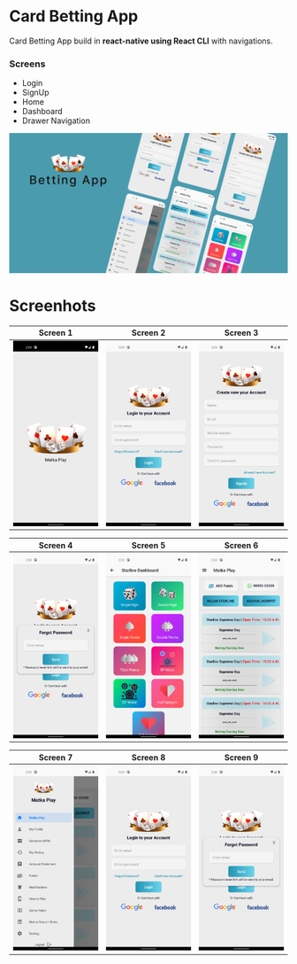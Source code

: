 # Card Betting App

Card Betting App build in **react-native using React CLI** with navigations.

### Screens
- Login
- SignUp
- Home
- Dashboard
- Drawer Navigation

![](/screenshots/BettingApp.png)


# Screenhots
Screen 1               |  Screen 2                       | Screen 3                
:-------------------------:|:-------------------------:|:-------------------------:
![](Screenshots/1.png)|![](Screenshots/2.png)|![](Screenshots/3.png)|

Screen 4               |  Screen 5                       | Screen 6                
:-------------------------:|:-------------------------:|:-------------------------:
![](Screenshots/4.png)|![](Screenshots/5.png)|![](Screenshots/6.png)|

Screen 7               |  Screen 8                       | Screen 9              
:-------------------------:|:-------------------------:|:-------------------------:
![](Screenshots/7.png)|![](Screenshots/2.png)|![](Screenshots/4.png)



